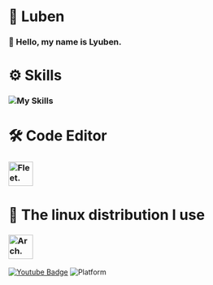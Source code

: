 # 📌 Luben
### 👋 Hello, my name is **Lyuben.**
# ⚙️ Skills
###    ![My Skills](https://skillicons.dev/icons?i=python,lua,rust)
# 🛠️ Code Editor
###     <img src="https://cdn.discordapp.com/attachments/1117056616928378912/1117932472898965575/image.png" tyle="max-width: 100%;" width="48" title=Fleet. />
# 🐧 The linux distribution I use
### <img src="https://cdn.discordapp.com/attachments/1001159460103933983/1121110707807719424/image.png" style="max-width: 100%;" width="48" title=Arch. />      
[![Youtube Badge](https://img.shields.io/youtube/channel/subscribers/UC0RL_1zazhFnqplgCflSrlg?style=social)](https://www.youtube.com/@bor666)
![Platform](https://img.shields.io/badge/platform-%20%7C%20Linux-%23989898)

